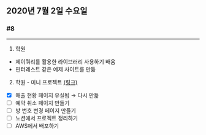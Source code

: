 ## 2020년 7월 2일 수요일
### #8
---
1. 학원
 * 제이쿼리를 활용한 라이브러리 사용하기 배움
 * 핀터레스트 같은 예제 사이트를 만듦
  
2. 학원 - 미니 프로젝트 [(링크)](https://github.com/procyon0/mini_project/commit/7e864571db33d520b98cedbc7e29cbc47361f764)
 - [x] 매출 현황 페이지 유실됨 → 다시 만듦
 - [ ] 예약 취소 페이지 만들기
 - [ ] 방 번호 변경 페이지 만들기
 - [ ] 노션에서 프로젝트 정리하기
 - [ ] AWS에서 배포하기
